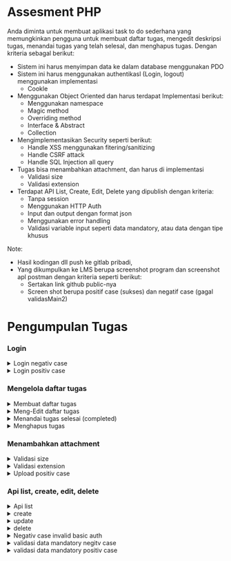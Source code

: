 # Assesment PHP 

Anda diminta untuk membuat aplikasi task to do sederhana yang memungkinkan
pengguna untuk membuat daftar tugas, mengedit deskripsi tugas, menandai tugas yang
telah selesal, dan menghapus tugas. Dengan kriteria sebagal berikut:  
  
- Sistem ini harus menyimpan data ke dalam database menggunakan PDO
- Sistem ini harus menggunakan authentikasl (Login, logout) menggunakan implementasi  
  - Cookle
- Menggunakan Object Oriented dan harus terdapat Implementasi berikut:  
  - Menggunakan namespace  
  - Magic method  
  - Overriding method
  - Interface & Abstract
  - Collection
- Mengimplementasikan Security seperti berikut:  
  - Handle XSS menggunakan fitering/sanitizing  
  - Handle CSRF attack
  - Handle SQL Injection all query  
- Tugas bisa menambahkan attachment, dan harus di implementasi  
  - Validasi size  
  - Validasi extension  
- Terdapat API List, Create, Edit, Delete yang dipublish dengan kriteria:  
  - Tanpa session
  - Menggunakan HTTP Auth  
  - Input dan output dengan format json  
  - Menggunakan error handling  
  - Validasi variable input seperti data mandatory, atau data dengan tipe khusus  
  


Note:  
- Hasil kodingan dll push ke gitlab pribadi,  
- Yang dikumpulkan ke LMS berupa screenshot program dan screenshot apl postman dengan kriteria seperti berikut:
  - Sertakan link github public-nya
  - Screen shot berupa positif case (sukses) dan negatif case (gagal validasMain2)
 
# Pengumpulan Tugas 

### Login 

<details>
<summary>Login negativ case</summary>
  
![image](https://github.com/Zaidzularsya/tugas-assesment-php/assets/85419185/989bf1f0-98c8-4169-b02a-c328381a57b8)
![image](https://github.com/Zaidzularsya/tugas-assesment-php/assets/85419185/b90b43fa-9db9-4971-a671-1c22d0da23f9)

</details>

<details>
<summary>Login positiv case</summary>
  
![image](https://github.com/Zaidzularsya/tugas-assesment-php/assets/85419185/a4b3b97b-eeaa-43c6-8a8b-b467acd2108e)
![image](https://github.com/Zaidzularsya/tugas-assesment-php/assets/85419185/2cbaf8c0-8967-426d-9415-a77e73251153)

</details>

### Mengelola daftar tugas

<details>
<summary>Membuat daftar tugas</summary>
  
![image](https://github.com/Zaidzularsya/tugas-assesment-php/assets/85419185/22344f86-af53-4d67-b11c-a409eacaf487)
![image](https://github.com/Zaidzularsya/tugas-assesment-php/assets/85419185/eda3c2c0-c13c-45b2-8c56-553916b5e6a2)
![image](https://github.com/Zaidzularsya/tugas-assesment-php/assets/85419185/b6e16d79-df5b-44cb-9b42-ea282bd17c93)
![image](https://github.com/Zaidzularsya/tugas-assesment-php/assets/85419185/8af8d993-64c6-4b2b-b7f0-67935267f099)
![image](https://github.com/Zaidzularsya/tugas-assesment-php/assets/85419185/fe95073b-c85b-480f-bec4-9b473f1f881a)

</details>

<details>
<summary>Meng-Edit daftar tugas</summary>

![image](https://github.com/Zaidzularsya/tugas-assesment-php/assets/85419185/531d4f69-59dd-4c55-80d3-22a869b793a0)
![image](https://github.com/Zaidzularsya/tugas-assesment-php/assets/85419185/9afe23e0-e64c-434b-94f2-c19d307405a3)
![image](https://github.com/Zaidzularsya/tugas-assesment-php/assets/85419185/7927c711-e0e2-4745-9652-6674b6e6440a)
![image](https://github.com/Zaidzularsya/tugas-assesment-php/assets/85419185/d96e47b1-3702-4e7b-8bf2-c80833a479a1)
![image](https://github.com/Zaidzularsya/tugas-assesment-php/assets/85419185/15031659-25ee-4dca-8d21-ca3b3e2f20cf)

</details>

<details>
<summary>Menandai tugas selesai (completed)</summary>
  
![image](https://github.com/Zaidzularsya/tugas-assesment-php/assets/85419185/412f4ede-9798-4845-a077-eee219239973)
![image](https://github.com/Zaidzularsya/tugas-assesment-php/assets/85419185/b1e21a5d-1dd6-4e7f-95ed-0cffa3ce3381)
![image](https://github.com/Zaidzularsya/tugas-assesment-php/assets/85419185/d7f641f6-3002-4f82-9cf0-b23e731bef20)
![image](https://github.com/Zaidzularsya/tugas-assesment-php/assets/85419185/07506a24-6520-4de6-bae8-9bf2b4618fb1)
![image](https://github.com/Zaidzularsya/tugas-assesment-php/assets/85419185/46798c8f-7968-4153-b9a4-df0809a6b202)

</details>

<details>
<summary>Menghapus tugas</summary>
  
![image](https://github.com/Zaidzularsya/tugas-assesment-php/assets/85419185/9ebcf150-e04c-4159-b81e-af81ba744057)
![image](https://github.com/Zaidzularsya/tugas-assesment-php/assets/85419185/1ff53ca5-e021-4158-bc4a-ac16232e187f)
![image](https://github.com/Zaidzularsya/tugas-assesment-php/assets/85419185/ee9f92bb-6a2f-4492-9c42-1e4ba8793969)

</details>


### Menambahkan attachment 

<details>
<summary>Validasi size</summary>
  
![image](https://github.com/Zaidzularsya/tugas-assesment-php/assets/85419185/2c0259f4-ecf6-42f7-992e-ab44b7ac1a49)
![image](https://github.com/Zaidzularsya/tugas-assesment-php/assets/85419185/e7f33323-afe4-4d12-99d0-068badcd3669)
![image](https://github.com/Zaidzularsya/tugas-assesment-php/assets/85419185/71ea6ca5-4dbf-4923-ab6e-800955dba7d9)
![image](https://github.com/Zaidzularsya/tugas-assesment-php/assets/85419185/b86ce760-c75d-4edc-8e70-328722d189fb)
![image](https://github.com/Zaidzularsya/tugas-assesment-php/assets/85419185/697703fb-b600-40c7-af23-900275fceb35)

</details>

<details>
<summary>Validasi extension</summary>
  
![image](https://github.com/Zaidzularsya/tugas-assesment-php/assets/85419185/ae429b36-51f7-4dbd-bec0-845505b963d6)
![image](https://github.com/Zaidzularsya/tugas-assesment-php/assets/85419185/631c0147-fecb-4855-92f7-849e8e2418df)
![image](https://github.com/Zaidzularsya/tugas-assesment-php/assets/85419185/57309659-0fd6-482b-8d5c-42900521e48c)

</details>

<details>
<summary>Upload positiv case</summary>
  
![image](https://github.com/Zaidzularsya/tugas-assesment-php/assets/85419185/7a2c85b5-1c92-4c18-8b92-2ab4a26383b2)
![image](https://github.com/Zaidzularsya/tugas-assesment-php/assets/85419185/1f51d06a-0291-4b76-9928-c186af4878d1)
![image](https://github.com/Zaidzularsya/tugas-assesment-php/assets/85419185/d9acdc5a-41f1-40e6-9f82-7696527b84b9)

</details>

### Api list, create, edit, delete 

<details>
<summary>Api list</summary>
  
![image](https://github.com/Zaidzularsya/tugas-assesment-php/assets/85419185/3c160907-0080-4414-b5ed-74e7e3ce50e6)

</details>

<details>
<summary>create</summary>
  
![image](https://github.com/Zaidzularsya/tugas-assesment-php/assets/85419185/273bfdf5-1d35-4d17-b5cf-daf620fc9db8)
![image](https://github.com/Zaidzularsya/tugas-assesment-php/assets/85419185/bd927ab8-11e9-4779-b522-dd3ed1387553)


</details>

<details>
<summary>update</summary>

![image](https://github.com/Zaidzularsya/tugas-assesment-php/assets/85419185/2cc13d8b-853f-448e-a2da-d942bfc236dd)
![image](https://github.com/Zaidzularsya/tugas-assesment-php/assets/85419185/5df10ccd-e758-42f2-859e-edea630688f4)

</details>

<details>
<summary>delete</summary>

  ![image](https://github.com/Zaidzularsya/tugas-assesment-php/assets/85419185/0039d445-f2df-4108-94f4-a0bac944ce77)
  ![image](https://github.com/Zaidzularsya/tugas-assesment-php/assets/85419185/a653bd1c-206c-4e92-a8e2-ab899036ba85)

</details>

<details>
<summary>Negativ case invalid basic auth</summary>

![image](https://github.com/Zaidzularsya/tugas-assesment-php/assets/85419185/422e049d-881b-43c2-b2eb-50ef4d61dc2e)

</details>

<details>
<summary>validasi data mandatory negitv case</summary>

![image](https://github.com/Zaidzularsya/tugas-assesment-php/assets/85419185/a0260e16-4544-47ea-b47f-c32b94326c4a)
![image](https://github.com/Zaidzularsya/tugas-assesment-php/assets/85419185/a3d943ea-e6bd-42d4-abd9-e41eb46bc906)


</details>

<details>
<summary>validasi data mandatory positiv case</summary>

![image](https://github.com/Zaidzularsya/tugas-assesment-php/assets/85419185/8e8f702f-1ae4-481f-8684-35b3236365c2)

</details>



